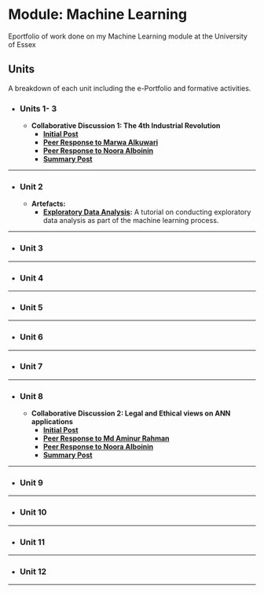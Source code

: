 # Module: Machine Learning
Eportfolio of work done on my Machine Learning module at the University of Essex

## Units
A breakdown of each unit including the e-Portfolio and formative activities.

- ### Units 1- 3
	- **Collaborative Discussion 1: The 4th Industrial Revolution**
		- **[Initial Post](posts/discussion1_initial_post)**
		- **[Peer Response to Marwa Alkuwari](posts/discussion1_peer_response_1)**
		- **[Peer Response to Noora Alboinin](posts/discussion1_peer_response_2)**
		- **[Summary Post](posts/discussion1_summary_post)**

---
- ### Unit 2 
    - **Artefacts:**
        - **[Exploratory Data Analysis](artefacts/eda):** A tutorial on conducting exploratory data analysis as part of the machine learning process.


---
- ### Unit 3
---
- ### Unit 4
---
- ### Unit 5
---
- ### Unit 6
---
- ### Unit 7
---
- ### Unit 8
	- **Collaborative Discussion 2: Legal and Ethical views on ANN applications**
		- **[Initial Post](posts/discussion2_initial_post.md)**
		- **[Peer Response to Md Aminur Rahman](posts/discussion2_peer_response_1.md)**
		- **[Peer Response to Noora Alboinin](posts/discussion2_peer_response_2.md)**
		- **[Summary Post](posts/discussion2_summary_post.md)**


---
- ### Unit 9
---
- ### Unit 10
---
- ### Unit 11
---
- ### Unit 12
---